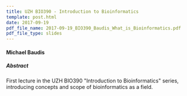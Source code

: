 ```yaml
---
title: UZH BIO390 - Introduction to Bioinformatics
template: post.html 
date: 2017-09-19
pdf_file_name: 2017-09-19_BIO390_Baudis_What_is_Bioinformatics.pdf
pdf_file_type: slides
---
```


#### Michael Baudis

##### Abstract

First lecture in the UZH BIO390 "Introduction to Bioinformatics" series, introducing concepts and scope of bioinformatics as a field.